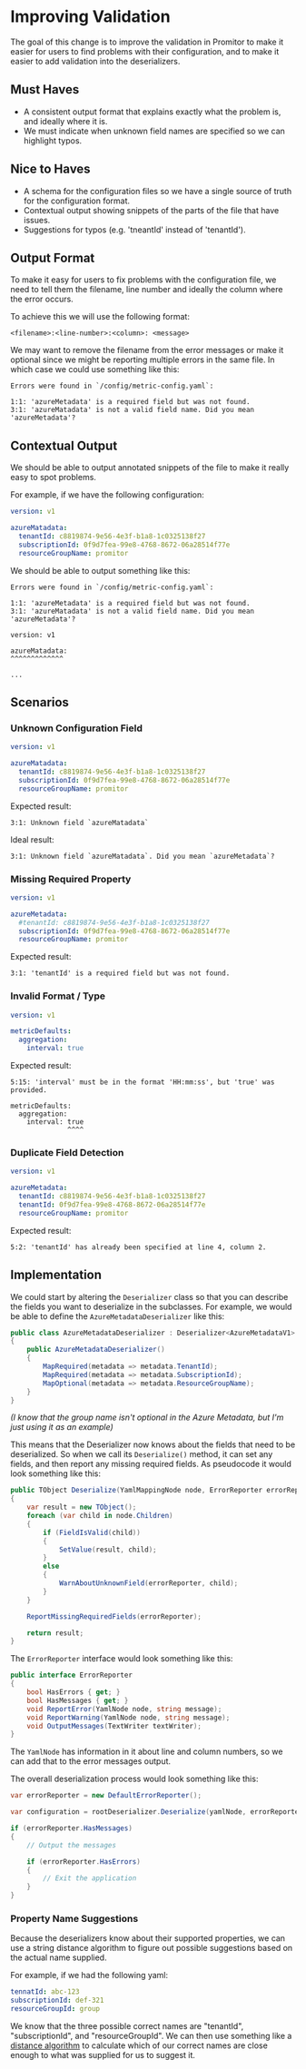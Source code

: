 # Improving Validation

The goal of this change is to improve the validation in Promitor to make it easier
for users to find problems with their configuration, and to make it easier to add
validation into the deserializers.

## Must Haves

- A consistent output format that explains exactly what the problem is, and ideally
  where it is.
- We must indicate when unknown field names are specified so we can highlight typos.

## Nice to Haves

- A schema for the configuration files so we have a single source of truth for the
  configuration format.
- Contextual output showing snippets of the parts of the file that have issues.
- Suggestions for typos (e.g. 'tneantId' instead of 'tenantId').

## Output Format

To make it easy for users to fix problems with the configuration file, we need to
tell them the filename, line number and ideally the column where the error occurs.

To achieve this we will use the following format:

```text
<filename>:<line-number>:<column>: <message>
```

We may want to remove the filename from the error messages or make it optional since
we might be reporting multiple errors in the same file. In which case we could use
something like this:

```text
Errors were found in `/config/metric-config.yaml`:

1:1: 'azureMetadata' is a required field but was not found.
3:1: 'azureMatadata' is not a valid field name. Did you mean 'azureMetadata'?
```

## Contextual Output

We should be able to output annotated snippets of the file to make it really easy
to spot problems.

For example, if we have the following configuration:

```yaml
version: v1

azureMatadata:
  tenantId: c8819874-9e56-4e3f-b1a8-1c0325138f27
  subscriptionId: 0f9d7fea-99e8-4768-8672-06a28514f77e
  resourceGroupName: promitor
```

We should be able to output something like this:

```text
Errors were found in `/config/metric-config.yaml`:

1:1: 'azureMetadata' is a required field but was not found.
3:1: 'azureMatadata' is not a valid field name. Did you mean 'azureMetadata'?

version: v1

azureMatadata:
^^^^^^^^^^^^^

...
```

## Scenarios

### Unknown Configuration Field

```yaml
version: v1

azureMatadata:
  tenantId: c8819874-9e56-4e3f-b1a8-1c0325138f27
  subscriptionId: 0f9d7fea-99e8-4768-8672-06a28514f77e
  resourceGroupName: promitor
```

Expected result:

```text
3:1: Unknown field `azureMatadata`
```

Ideal result:

```text
3:1: Unknown field `azureMatadata`. Did you mean `azureMetadata`?
```

### Missing Required Property

```yaml
version: v1

azureMetadata:
  #tenantId: c8819874-9e56-4e3f-b1a8-1c0325138f27
  subscriptionId: 0f9d7fea-99e8-4768-8672-06a28514f77e
  resourceGroupName: promitor
```

Expected result:

```text
3:1: 'tenantId' is a required field but was not found.
```

### Invalid Format / Type

```yaml
version: v1

metricDefaults:
  aggregation:
    interval: true
```

Expected result:

```text
5:15: 'interval' must be in the format 'HH:mm:ss', but 'true' was provided.

metricDefaults:
  aggregation:
    interval: true
              ^^^^
```

### Duplicate Field Detection

```yaml
version: v1

azureMetadata:
  tenantId: c8819874-9e56-4e3f-b1a8-1c0325138f27
  tenantId: 0f9d7fea-99e8-4768-8672-06a28514f77e
  resourceGroupName: promitor
```

Expected result:

```text
5:2: 'tenantId' has already been specified at line 4, column 2.
```

## Implementation

We could start by altering the `Deserializer` class so that you can describe the
fields you want to deserialize in the subclasses. For example, we would be able
to define the `AzureMetadataDeserializer` like this:

```csharp
public class AzureMetadataDeserializer : Deserializer<AzureMetadataV1>
{
    public AzureMetadataDeserializer()
    {
        MapRequired(metadata => metadata.TenantId);
        MapRequired(metadata => metadata.SubscriptionId);
        MapOptional(metadata => metadata.ResourceGroupName);
    }
}
```

*(I know that the group name isn't optional in the Azure Metadata, but I'm just
using it as an example)*

This means that the Deserializer now knows about the fields that need to be deserialized.
So when we call its `Deserialize()` method, it can set any fields, and then report
any missing required fields. As pseudocode it would look something like this:

```csharp
public TObject Deserialize(YamlMappingNode node, ErrorReporter errorReporter)
{
    var result = new TObject();
    foreach (var child in node.Children)
    {
        if (FieldIsValid(child))
        {
            SetValue(result, child);
        }
        else
        {
            WarnAboutUnknownField(errorReporter, child);
        }
    }

    ReportMissingRequiredFields(errorReporter);

    return result;
}
```

The `ErrorReporter` interface would look something like this:

```csharp
public interface ErrorReporter
{
    bool HasErrors { get; }
    bool HasMessages { get; }
    void ReportError(YamlNode node, string message);
    void ReportWarning(YamlNode node, string message);
    void OutputMessages(TextWriter textWriter);
}
```

The `YamlNode` has information in it about line and column numbers, so we can add
that to the error messages output.

The overall deserialization process would look something like this:

```csharp
var errorReporter = new DefaultErrorReporter();

var configuration = rootDeserializer.Deserialize(yamlNode, errorReporter);

if (errorReporter.HasMessages)
{
    // Output the messages

    if (errorReporter.HasErrors)
    {
        // Exit the application
    }
}
```

### Property Name Suggestions

Because the deserializers know about their supported properties, we can use a
string distance algorithm to figure out possible suggestions based on the actual
name supplied.

For example, if we had the following yaml:

```yaml
tennatId: abc-123
subscriptionId: def-321
resourceGroupId: group
```

We know that the three possible correct names are "tenantId", "subscriptionId",
and "resourceGroupId". We can then use something like a [distance algorithm](https://www.csharpstar.com/csharp-string-distance-algorithm/)
to calculate which of our correct names are close enough to what was supplied for
us to suggest it.
